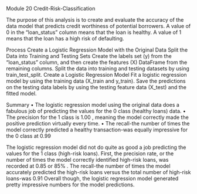 Module 20 Credit-Risk-Classification

The purpose of this analysis is to create and evaluate the accuracy of the data model that predicts credit worthiness of potential borrowers. 
A value of 0 in the “loan_status” column means that the loan is healthy. A value of 1 means that the loan has a high risk of defaulting.

Process
Create a Logistic Regression Model with the Original Data
Split the Data into Training and Testing Sets 
Create the labels set (y) from the “loan_status” column, and then create the features (X) DataFrame from the remaining columns. 
Split the data into training and testing datasets by using train_test_split.
Create a Logistic Regression Model 
Fit a logistic regression model by using the training data (X_train and y_train). 
Save the predictions on the testing data labels by using the testing feature data (X_test) and the fitted model.

Summary
•	The logistic regression model using the original data does a fabulous job of predicting the values for the 0 class (healthy loans) data. 
• The precision for the 1 class is 1.00 , meaning the model correctly made the positive prediction virtually every time. 
• The recall-the number of times the model correctly predicted a healthy transaction-was equally impressive for the 0 class at 0.99

The logistic regression model did not do quite as good a job predicting the values for the 1 class (high-risk loans). 
First, the precision rate, or the number of times the model correctly identified high-risk loans, was recorded at 0.85 or 85% . 
The recall-the number of times the model accurately predicted the high-risk loans versus the total number of high-risk loans-was 0.91
Overall though, the logistic regression model generated pretty impressive numbers for the model predictions.
